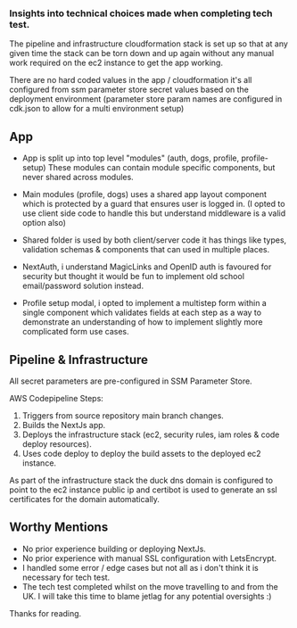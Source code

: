 ### Insights into technical choices made when completing tech test.

The pipeline and infrastructure cloudformation stack is set up so that at any given time the stack can be torn down and up again without
any manual work required on the ec2 instance to get the app working.

There are no hard coded values in the app / cloudformation it's all configured from ssm parameter store secret values based on the
deployment environment (parameter store param names are configured in cdk.json to allow for a multi environment setup)

## App

- App is split up into top level "modules" (auth, dogs, profile, profile-setup)  These modules can contain module specific components, but never shared across modules.


- Main modules (profile, dogs) uses a shared app layout component which is protected by a guard that ensures user is logged in. (I opted to use client side code to handle this but understand middleware is a valid option also) 


- Shared folder is used by both client/server code it has things like types, validation schemas & components that can used in multiple places. 


- NextAuth, i understand MagicLinks and OpenID auth is favoured for security but thought it would be fun to implement old school email/password solution instead.


- Profile setup modal, i opted to implement a multistep form within a single component which validates fields at each step as a way to demonstrate an understanding of how to implement slightly more complicated form use cases.

## Pipeline & Infrastructure

All secret parameters are pre-configured in SSM Parameter Store.

AWS Codepipeline Steps:

1. Triggers from source repository main branch changes.
2. Builds the NextJs app.
3. Deploys the infrastructure stack (ec2, security rules, iam roles & code deploy resources).
4. Uses code deploy to deploy the build assets to the deployed ec2 instance.

As part of the infrastructure stack the duck dns domain is configured to point to the ec2 instance public ip
and certibot is used to generate an ssl certificates for the domain automatically.


## Worthy Mentions

- No prior experience building or deploying NextJs.
- No prior experience with manual SSL configuration with LetsEncrypt.
- I handled some error / edge cases but not all as i don't think it is necessary for tech test.
- The tech test completed whilst on the move travelling to and from the UK. I will take this time to blame jetlag for any potential oversights :)

Thanks for reading.